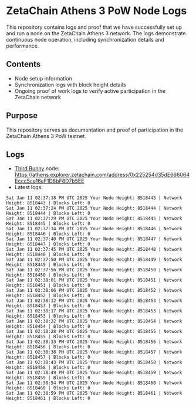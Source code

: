 # ZetaChain Athens 3 PoW Node Logs
This repository contains logs and proof that we have successfully set up and run a node on the ZetaChain Athens 3 network. The logs demonstrate continuous node operation, including synchronization details and performance.

## Contents
- Node setup information
- Synchronization logs with block height details
- Ongoing proof of work logs to verify active participation in the ZetaChain network

## Purpose
This repository serves as documentation and proof of participation in the ZetaChain Athens 3 PoW testnet.

## Logs

- [Third Bunny](https://thirdbunny.xyz/) node: https://athens.explorer.zetachain.com/address/0x225254d35dE666064Eccc5ce16eF1D8bF8D7b5EE
- Latest logs:
```
Sat Jan 11 02:37:18 PM UTC 2025 Your Node Height: 8518443 | Network Height: 8518443 | Blocks Left: 0
Sat Jan 11 02:37:24 PM UTC 2025 Your Node Height: 8518444 | Network Height: 8518444 | Blocks Left: 0
Sat Jan 11 02:37:29 PM UTC 2025 Your Node Height: 8518445 | Network Height: 8518445 | Blocks Left: 0
Sat Jan 11 02:37:34 PM UTC 2025 Your Node Height: 8518446 | Network Height: 8518446 | Blocks Left: 0
Sat Jan 11 02:37:40 PM UTC 2025 Your Node Height: 8518447 | Network Height: 8518447 | Blocks Left: 0
Sat Jan 11 02:37:45 PM UTC 2025 Your Node Height: 8518448 | Network Height: 8518448 | Blocks Left: 0
Sat Jan 11 02:37:50 PM UTC 2025 Your Node Height: 8518449 | Network Height: 8518449 | Blocks Left: 0
Sat Jan 11 02:37:56 PM UTC 2025 Your Node Height: 8518450 | Network Height: 8518450 | Blocks Left: 0
Sat Jan 11 02:38:01 PM UTC 2025 Your Node Height: 8518451 | Network Height: 8518451 | Blocks Left: 0
Sat Jan 11 02:38:06 PM UTC 2025 Your Node Height: 8518452 | Network Height: 8518452 | Blocks Left: 0
Sat Jan 11 02:38:12 PM UTC 2025 Your Node Height: 8518453 | Network Height: 8518453 | Blocks Left: 0
Sat Jan 11 02:38:17 PM UTC 2025 Your Node Height: 8518453 | Network Height: 8518453 | Blocks Left: 0
Sat Jan 11 02:38:22 PM UTC 2025 Your Node Height: 8518454 | Network Height: 8518454 | Blocks Left: 0
Sat Jan 11 02:38:28 PM UTC 2025 Your Node Height: 8518455 | Network Height: 8518455 | Blocks Left: 0
Sat Jan 11 02:38:33 PM UTC 2025 Your Node Height: 8518456 | Network Height: 8518456 | Blocks Left: 0
Sat Jan 11 02:38:38 PM UTC 2025 Your Node Height: 8518457 | Network Height: 8518457 | Blocks Left: 0
Sat Jan 11 02:38:43 PM UTC 2025 Your Node Height: 8518458 | Network Height: 8518458 | Blocks Left: 0
Sat Jan 11 02:38:49 PM UTC 2025 Your Node Height: 8518459 | Network Height: 8518459 | Blocks Left: 0
Sat Jan 11 02:38:54 PM UTC 2025 Your Node Height: 8518460 | Network Height: 8518460 | Blocks Left: 0
Sat Jan 11 02:38:59 PM UTC 2025 Your Node Height: 8518461 | Network Height: 8518461 | Blocks Left: 0
```
